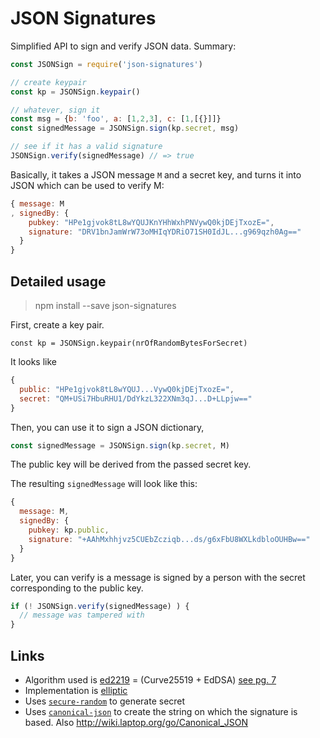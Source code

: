 # JSON Signatures

Simplified API to sign and verify JSON data. Summary:

```js
const JSONSign = require('json-signatures')

// create keypair
const kp = JSONSign.keypair()

// whatever, sign it
const msg = {b: 'foo', a: [1,2,3], c: [1,[{}]]}
const signedMessage = JSONSign.sign(kp.secret, msg)

// see if it has a valid signature
JSONSign.verify(signedMessage) // => true
```

Basically, it takes a JSON message `M` and a secret key,
and turns it into JSON which can be used to verify M:

```js
{ message: M
, signedBy: {
    pubkey: "HPe1gjvok8tL8wYQUJKnYHhWxhPNVywQ0kjDEjTxozE=",
    signature: "DRV1bnJamWrW73oMHIqYDRiO71SH0IdJL...g969qzh0Ag=="
  }
}
```

## Detailed usage

> npm install --save json-signatures

First, create a key pair.

```
const kp = JSONSign.keypair(nrOfRandomBytesForSecret)
```

It looks like

```js
{
  public: "HPe1gjvok8tL8wYQUJ...VywQ0kjDEjTxozE=",
  secret: "QM+USi7HbuRHU1/DdYkzL322XNm3qJ...D+LLpjw=="
}
```

Then, you can use it to sign a JSON dictionary,

```js
const signedMessage = JSONSign.sign(kp.secret, M)
```

The public key will be derived from the passed secret key.

The resulting `signedMessage` will look like this:

```js
{
  message: M,
  signedBy: {
    pubkey: kp.public,
    signature: "+AAhMxhhjvz5CUEbZcziqb...ds/g6xFbU8WXLkdbloOUHBw=="
  }
}
```

Later, you can verify is a message is signed by a person with
the secret corresponding to the public key.

```js
if (! JSONSign.verify(signedMessage) ) {
  // message was tampered with
}
```

## Links

- Algorithm used is [ed2219](https://ed25519.cr.yp.to/) = (Curve25519 + EdDSA) [see pg. 7](https://ed25519.cr.yp.to/ed25519-20110926.pdf)
- Implementation is [elliptic](https://github.com/indutny/elliptic)
- Uses [`secure-random`](npm.im/secure-random) to generate secret
- Uses [`canonical-json`](npm.im/canonical-json) to create the string on which the signature is based. Also http://wiki.laptop.org/go/Canonical_JSON
